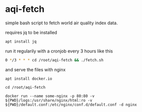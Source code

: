 # aqi-fetch
simple bash script to fetch world air quality index data.

requires jq to be installed

```bash
apt install jq
```

run it regularily with a cronjob every 3 hours like this

```bash
0 */3 * * * cd /root/aqi-fetch && ./fetch.sh
```

and serve the files with nginx

```
apt install docker.io

cd /root/aqi-fetch

docker run --name some-nginx -p 80:80 -v ${PWD}/logs:/usr/share/nginx/html:ro -v ${PWD}/default.conf:/etc/nginx/conf.d/default.conf -d nginx
```





